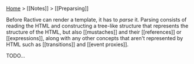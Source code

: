 [Home](ractive-js-documentation) > [[Notes]] > [[Preparsing]]

Before Ractive can render a template, it has to *parse* it. Parsing consists of reading the HTML and constructing a tree-like structure that represents the structure of the HTML, but also [[mustaches]] and their [[references]] or [[expressions]], along with any other concepts that aren't represented by HTML such as [[transitions]] and [[event proxies]].


TODO...
